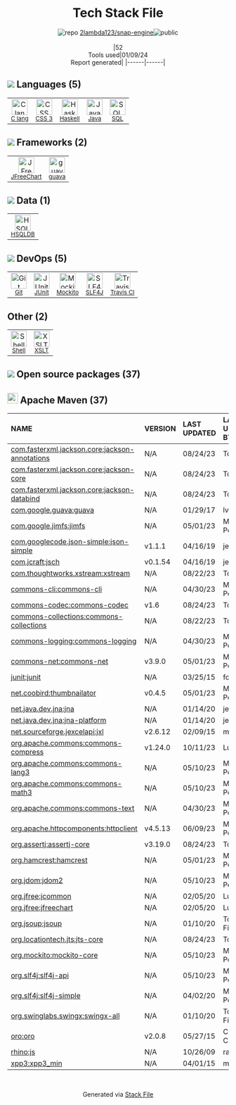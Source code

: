 <!--
&lt;--- Readme.md Snippet without images Start ---&gt;
## Tech Stack
2lambda123/snap-engine is built on the following main stack:

- [Java](https://www.java.com) – Languages
- [Haskell](http://www.haskell.org/) – Languages
- [C lang](http://en.wikipedia.org/wiki/C_(programming_language)) – Languages
- [JUnit](http://junit.org/) – Testing Frameworks
- [Mockito](https://site.mockito.org/) – Testing Frameworks
- [SQL](https://en.wikipedia.org/wiki/SQL) – Languages
- [SLF4J](http://slf4j.org/) – Log Management
- [guava](https://github.com/google/guava) – Java Tools
- [Shell](https://en.wikipedia.org/wiki/Shell_script) – Shells
- [HSQLDB](http://hsqldb.org) – Databases
- [JFreeChart](http://www.jfree.org/jfreechart/) – Charting Libraries
- [Travis CI](http://travis-ci.com/) – Continuous Integration

Full tech stack [here](/techstack.md)

&lt;--- Readme.md Snippet without images End ---&gt;

&lt;--- Readme.md Snippet with images Start ---&gt;
## Tech Stack
2lambda123/snap-engine is built on the following main stack:

- <img width='25' height='25' src='https://img.stackshare.io/service/995/K85ZWV2F.png' alt='Java'/> [Java](https://www.java.com) – Languages
- <img width='25' height='25' src='https://img.stackshare.io/service/1069/oCgm29k9.png' alt='Haskell'/> [Haskell](http://www.haskell.org/) – Languages
- <img width='25' height='25' src='https://img.stackshare.io/no-img-open-source.png' alt='C lang'/> [C lang](http://en.wikipedia.org/wiki/C_(programming_language)) – Languages
- <img width='25' height='25' src='https://img.stackshare.io/service/2020/874086.png' alt='JUnit'/> [JUnit](http://junit.org/) – Testing Frameworks
- <img width='25' height='25' src='https://img.stackshare.io/service/2021/4y634TJm_400x400.jpg' alt='Mockito'/> [Mockito](https://site.mockito.org/) – Testing Frameworks
- <img width='25' height='25' src='https://img.stackshare.io/service/2271/default_068d33483bba6b81ee13fbd4dc7aab9780896a54.png' alt='SQL'/> [SQL](https://en.wikipedia.org/wiki/SQL) – Languages
- <img width='25' height='25' src='https://img.stackshare.io/service/2805/05518ecaa42841e834421e9d6987b04f_400x400.png' alt='SLF4J'/> [SLF4J](http://slf4j.org/) – Log Management
- <img width='25' height='25' src='https://img.stackshare.io/service/2970/wBjKn0ol.png' alt='guava'/> [guava](https://github.com/google/guava) – Java Tools
- <img width='25' height='25' src='https://img.stackshare.io/service/4631/default_c2062d40130562bdc836c13dbca02d318205a962.png' alt='Shell'/> [Shell](https://en.wikipedia.org/wiki/Shell_script) – Shells
- <img width='25' height='25' src='https://img.stackshare.io/service/6958/yQ4763oZ_400x400.jpg' alt='HSQLDB'/> [HSQLDB](http://hsqldb.org) – Databases
- <img width='25' height='25' src='https://img.stackshare.io/service/8591/Picture_6_400x400.png' alt='JFreeChart'/> [JFreeChart](http://www.jfree.org/jfreechart/) – Charting Libraries
- <img width='25' height='25' src='https://img.stackshare.io/service/460/Lu6cGu0z_400x400.png' alt='Travis CI'/> [Travis CI](http://travis-ci.com/) – Continuous Integration

Full tech stack [here](/techstack.md)

&lt;--- Readme.md Snippet with images End ---&gt;
-->
<div align="center">

# Tech Stack File
![](https://img.stackshare.io/repo.svg "repo") [2lambda123/snap-engine](https://github.com/2lambda123/snap-engine)![](https://img.stackshare.io/public_badge.svg "public")
<br/><br/>
|52<br/>Tools used|01/09/24 <br/>Report generated|
|------|------|
</div>

## <img src='https://img.stackshare.io/languages.svg'/> Languages (5)
<table><tr>
  <td align='center'>
  <img width='36' height='36' src='https://img.stackshare.io/no-img-open-source.png' alt='C lang'>
  <br>
  <sub><a href="http://en.wikipedia.org/wiki/C_(programming_language)">C lang</a></sub>
  <br>
  <sub></sub>
</td>

<td align='center'>
  <img width='36' height='36' src='https://img.stackshare.io/service/6727/css.png' alt='CSS 3'>
  <br>
  <sub><a href="https://developer.mozilla.org/en-US/docs/Web/CSS/CSS3">CSS 3</a></sub>
  <br>
  <sub></sub>
</td>

<td align='center'>
  <img width='36' height='36' src='https://img.stackshare.io/service/1069/oCgm29k9.png' alt='Haskell'>
  <br>
  <sub><a href="http://www.haskell.org/">Haskell</a></sub>
  <br>
  <sub></sub>
</td>

<td align='center'>
  <img width='36' height='36' src='https://img.stackshare.io/service/995/K85ZWV2F.png' alt='Java'>
  <br>
  <sub><a href="https://www.java.com">Java</a></sub>
  <br>
  <sub></sub>
</td>

<td align='center'>
  <img width='36' height='36' src='https://img.stackshare.io/service/2271/default_068d33483bba6b81ee13fbd4dc7aab9780896a54.png' alt='SQL'>
  <br>
  <sub><a href="https://en.wikipedia.org/wiki/SQL">SQL</a></sub>
  <br>
  <sub></sub>
</td>

</tr>
</table>

## <img src='https://img.stackshare.io/frameworks.svg'/> Frameworks (2)
<table><tr>
  <td align='center'>
  <img width='36' height='36' src='https://img.stackshare.io/service/8591/Picture_6_400x400.png' alt='JFreeChart'>
  <br>
  <sub><a href="http://www.jfree.org/jfreechart/">JFreeChart</a></sub>
  <br>
  <sub></sub>
</td>

<td align='center'>
  <img width='36' height='36' src='https://img.stackshare.io/service/2970/wBjKn0ol.png' alt='guava'>
  <br>
  <sub><a href="https://github.com/google/guava">guava</a></sub>
  <br>
  <sub></sub>
</td>

</tr>
</table>

## <img src='https://img.stackshare.io/databases.svg'/> Data (1)
<table><tr>
  <td align='center'>
  <img width='36' height='36' src='https://img.stackshare.io/service/6958/yQ4763oZ_400x400.jpg' alt='HSQLDB'>
  <br>
  <sub><a href="http://hsqldb.org">HSQLDB</a></sub>
  <br>
  <sub></sub>
</td>

</tr>
</table>

## <img src='https://img.stackshare.io/devops.svg'/> DevOps (5)
<table><tr>
  <td align='center'>
  <img width='36' height='36' src='https://img.stackshare.io/service/1046/git.png' alt='Git'>
  <br>
  <sub><a href="http://git-scm.com/">Git</a></sub>
  <br>
  <sub></sub>
</td>

<td align='center'>
  <img width='36' height='36' src='https://img.stackshare.io/service/2020/874086.png' alt='JUnit'>
  <br>
  <sub><a href="http://junit.org/">JUnit</a></sub>
  <br>
  <sub></sub>
</td>

<td align='center'>
  <img width='36' height='36' src='https://img.stackshare.io/service/2021/4y634TJm_400x400.jpg' alt='Mockito'>
  <br>
  <sub><a href="https://site.mockito.org/">Mockito</a></sub>
  <br>
  <sub></sub>
</td>

<td align='center'>
  <img width='36' height='36' src='https://img.stackshare.io/service/2805/05518ecaa42841e834421e9d6987b04f_400x400.png' alt='SLF4J'>
  <br>
  <sub><a href="http://slf4j.org/">SLF4J</a></sub>
  <br>
  <sub></sub>
</td>

<td align='center'>
  <img width='36' height='36' src='https://img.stackshare.io/service/460/Lu6cGu0z_400x400.png' alt='Travis CI'>
  <br>
  <sub><a href="http://travis-ci.com/">Travis CI</a></sub>
  <br>
  <sub></sub>
</td>

</tr>
</table>

## Other (2)
<table><tr>
  <td align='center'>
  <img width='36' height='36' src='https://img.stackshare.io/service/4631/default_c2062d40130562bdc836c13dbca02d318205a962.png' alt='Shell'>
  <br>
  <sub><a href="https://en.wikipedia.org/wiki/Shell_script">Shell</a></sub>
  <br>
  <sub></sub>
</td>

<td align='center'>
  <img width='36' height='36' src='https://img.stackshare.io/service/4253/nZXfdUQq_normal.jpg' alt='XSLT'>
  <br>
  <sub><a href="https://en.wikipedia.org/wiki/XSLT">XSLT</a></sub>
  <br>
  <sub></sub>
</td>

</tr>
</table>


## <img src='https://img.stackshare.io/group.svg' /> Open source packages (37)</h2>

## <img width='24' height='24' src='https://img.stackshare.io/package_manager/977/default_9833f2ef0bbc2a946b4cc5e9307264033361076b.png'/> Apache Maven (37)

|NAME|VERSION|LAST UPDATED|LAST UPDATED BY|LICENSE|VULNERABILITIES|
|:------|:------|:------|:------|:------|:------|
|[com.fasterxml.jackson.core:jackson-annotations](http://github.com/FasterXML/jackson)|N/A|08/24/23|Tom |Apache-2.0|N/A|
|[com.fasterxml.jackson.core:jackson-core](https://github.com/FasterXML/jackson-core)|N/A|08/24/23|Tom |Apache-2.0|N/A|
|[com.fasterxml.jackson.core:jackson-databind](http://github.com/FasterXML/jackson)|N/A|08/24/23|Tom |Apache-2.0|N/A|
|[com.google.guava:guava](https://github.com/google/guava)|N/A|01/29/17|lveci |Apache-2.0|N/A|
|[com.google.jimfs:jimfs]()|N/A|05/01/23|Marco Peters |Apache-2.0|N/A|
|[com.googlecode.json-simple:json-simple](http://code.google.com/p/json-simple/)|v1.1.1|04/16/19|jeancoravu |Apache-2.0|N/A|
|[com.jcraft:jsch](http://www.jcraft.com/jsch/)|v0.1.54|04/16/19|jeancoravu |BSD-3-Clause|N/A|
|[com.thoughtworks.xstream:xstream](http://x-stream.github.io)|N/A|08/22/23|Tom |BSD-3-Clause|N/A|
|[commons-cli:commons-cli](http://commons.apache.org/proper/commons-cli/)|N/A|04/30/23|Marco Peters |Apache-2.0|N/A|
|[commons-codec:commons-codec](https://commons.apache.org/proper/commons-codec/)|v1.6|08/24/23|Tom |Apache-2.0|N/A|
|[commons-collections:commons-collections](http://commons.apache.org/collections/)|N/A|08/22/23|Tom |Apache-2.0|N/A|
|[commons-logging:commons-logging](http://commons.apache.org/proper/commons-logging/)|N/A|04/30/23|Marco Peters |Apache-2.0|N/A|
|[commons-net:commons-net](http://commons.apache.org/proper/commons-net/)|v3.9.0|05/01/23|Marco Peters |Apache-2.0|N/A|
|[junit:junit](http://junit.org)|N/A|03/25/15|forman |EPL-1.0|N/A|
|[net.coobird:thumbnailator](http://code.google.com/p/thumbnailator)|v0.4.5|05/01/23|Marco Peters |MIT|N/A|
|[net.java.dev.jna:jna](https://github.com/java-native-access/jna)|N/A|01/14/20|jeancoravu |Apache-2.0|N/A|
|[net.java.dev.jna:jna-platform](https://github.com/java-native-access/jna)|N/A|01/14/20|jeancoravu |Apache-2.0|N/A|
|[net.sourceforge.jexcelapi:jxl](http://www.jexcelapi.org)|v2.6.12|02/09/15|marpet |LGPL-2.1+|N/A|
|[org.apache.commons:commons-compress](https://commons.apache.org/proper/commons-compress/)|v1.24.0|10/11/23|Luis Veci |Apache-2.0|N/A|
|[org.apache.commons:commons-lang3](http://commons.apache.org/proper/commons-lang/)|N/A|05/10/23|Marco Peters |Apache-2.0|N/A|
|[org.apache.commons:commons-math3](http://commons.apache.org/proper/commons-math/)|N/A|05/10/23|Marco Peters |Apache-2.0|N/A|
|[org.apache.commons:commons-text](http://commons.apache.org/proper/commons-text)|N/A|04/30/23|Marco Peters |Apache-2.0|N/A|
|[org.apache.httpcomponents:httpclient](http://hc.apache.org/httpcomponents-client)|v4.5.13|06/09/23|Marco Peters |Apache-2.0|N/A|
|[org.assertj:assertj-core](http://assertj.org)|v3.19.0|08/24/23|Tom |Apache-2.0|N/A|
|[org.hamcrest:hamcrest](http://hamcrest.org/JavaHamcrest/)|N/A|05/01/23|Marco Peters |DSDP|N/A|
|[org.jdom:jdom2](http://www.jdom.org)|N/A|05/10/23|Marco Peters |zlib-acknowledgement|N/A|
|[org.jfree:jcommon](http://www.jfree.org/jcommon/)|N/A|02/05/20|Luis Veci |LGPL-3.0-only|N/A|
|[org.jfree:jfreechart](http://www.jfree.org/jfreechart/)|N/A|02/05/20|Luis Veci |LGPL-3.0-only|N/A|
|[org.jsoup:jsoup](https://jsoup.org/)|N/A|01/10/20|Tonio Fincke |MIT|N/A|
|[org.locationtech.jts:jts-core]()|N/A|08/24/23|Tom |N/A|N/A|
|[org.mockito:mockito-core](https://github.com/mockito/mockito)|N/A|05/10/23|Marco Peters |MIT|N/A|
|[org.slf4j:slf4j-api](http://www.slf4j.org)|N/A|05/10/23|Marco Peters |MIT|N/A|
|[org.slf4j:slf4j-simple](http://www.slf4j.org)|N/A|04/02/20|Marco Peters |MIT|N/A|
|[org.swinglabs.swingx:swingx-all](http://www.swinglabs.org/swingx-all/)|N/A|01/10/20|Tonio Fincke |LGPL-3.0-only|N/A|
|[oro:oro]()|v2.0.8|05/27/15|Cosmin Cara |Apache-2.0|N/A|
|[rhino:js]()|N/A|10/26/09|ralf |N/A|N/A|
|[xpp3:xpp3_min](http://www.extreme.indiana.edu/xgws/xsoap/xpp/mxp1/)|N/A|04/01/15|marpet |Unlicense|N/A|

<br/>
<div align='center'>

Generated via [Stack File](https://github.com/marketplace/stack-file)
